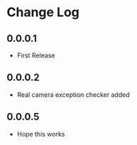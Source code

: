 # Change Log

## 0.0.0.1
- First Release

## 0.0.0.2
- Real camera exception checker added

## 0.0.0.5
- Hope this works